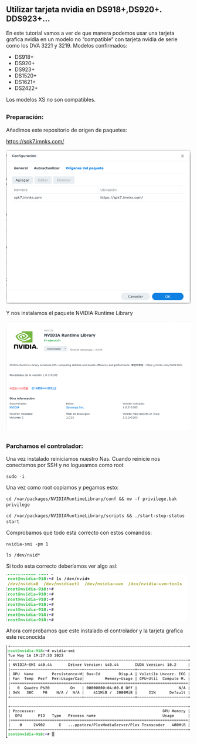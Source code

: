 ## Utilizar tarjeta nvidia en DS918+,DS920+. DDS923+...

En este tutorial vamos a ver de que manera podemos usar una tarjeta grafica nvidia en un modelo no “compatible” con tarjeta nvidia de serie como los DVA 3221 y 3219.
Modelos confirmados:
-	DS918+
-	DS920+
-	DS923+
-	DS1520+
-	DS1621+
-	DS2422+

Los modelos XS no son compatibles.

##
### Preparación:

Añadimos este repositorio de origen de paquetes:

https://spk7.imnks.com/


![This is an image](imagenes/nvidia1.png)


Y nos instalamos el paquete NVIDIA Runtime Library

![This is an image](imagenes/nvidia2.png)

##
### Parchamos el controlador:

Una vez instalado reiniciamos nuestro Nas. Cuando reinicie nos conectamos por SSH y no logueamos como root

```
sudo -i
```
Una vez como root copiamos y pegamos esto:
```
cd /var/packages/NVIDIARuntimeLibrary/conf && mv -f privilege.bak privilege
```

```
cd /var/packages/NVIDIARuntimeLibrary/scripts && ./start-stop-status start
```

Comprobamos que todo esta correcto con estos comandos:

```
nvidia-smi -pm 1
```

```
ls /dev/nvid*
```
Si todo esta correcto deberíamos ver algo así:

![This is an image](imagenes/nvidia3.png)

Ahora comprobamos que este instalado el controlador y la tarjeta grafica este reconocida

![This is an image](imagenes/nvidia4.png)

##
###  
